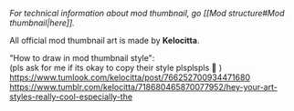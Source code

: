 *For technical information about mod thumbnail, go [[Mod structure#Mod thumbnail|here]].*

All official mod thumbnail art is made by **Kelocitta**.

"How to draw in mod thumbnail style":  
(pls ask for me if its okay to copy their style plsplspls 🥺 )
https://www.tumlook.com/kelocitta/post/766252700934471680  
https://www.tumblr.com/kelocitta/718680465870077952/hey-your-art-styles-really-cool-especially-the